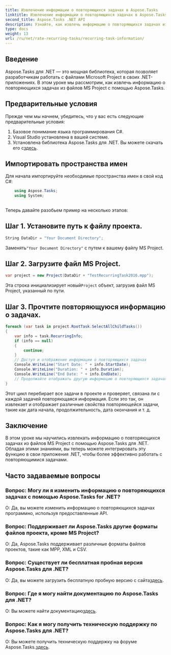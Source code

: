 ```yaml
---
title: Извлечение информации о повторяющихся задачах в Aspose.Tasks
linktitle: Извлечение информации о повторяющихся задачах в Aspose.Tasks
second_title: Aspose.Tasks .NET API
description: Узнайте, как извлечь информацию о повторяющихся задачах из файлов MS Project с помощью Aspose.Tasks для .NET. Простая интеграция для разработчиков .NET.
type: docs
weight: 13
url: /ru/net/rate-recurring-tasks/recurring-task-information/
---
```

## Введение
Aspose.Tasks для .NET — это мощная библиотека, которая позволяет разработчикам работать с файлами Microsoft Project в своих .NET-приложениях. В этом уроке мы рассмотрим, как извлечь информацию о повторяющихся задачах из файлов MS Project с помощью Aspose.Tasks.
## Предварительные условия
Прежде чем мы начнем, убедитесь, что у вас есть следующие предварительные условия:
1. Базовое понимание языка программирования C#.
2. Visual Studio установлена в вашей системе.
3.  Установлена библиотека Aspose.Tasks для .NET. Вы можете скачать его с[здесь](https://releases.aspose.com/tasks/net/).
## Импортировать пространства имен
Для начала импортируйте необходимые пространства имен в свой код C#:
```csharp
    using Aspose.Tasks;
    using System;
    
```
Теперь давайте разобьем пример на несколько этапов:
## Шаг 1. Установите путь к файлу проекта.
```csharp
String DataDir = "Your Document Directory";
```
 Заменять`"Your Document Directory"` с путем к вашему файлу MS Project.
## Шаг 2. Загрузите файл MS Project.
```csharp
var project = new Project(DataDir + "TestRecurringTask2016.mpp");
```
 Эта строка инициализирует новый`Project` объект, загрузив файл MS Project, указанный по пути.
## Шаг 3. Прочтите повторяющуюся информацию о задачах.
```csharp
foreach (var task in project.RootTask.SelectAllChildTasks())
{
    var info = task.RecurringInfo;
    if (info == null)
    {
        continue;
    }
    // Доступ и отображение информации о повторяющихся задачах
    Console.WriteLine("Start Date: " + info.StartDate);
    Console.WriteLine("Duration: " + info.Duration);
    Console.WriteLine("End Date: " + info.EndDate);
    // Продолжайте отображать другую информацию о повторяющихся задачах по мере необходимости.
}
```
Этот цикл перебирает все задачи в проекте и проверяет, связана ли с каждой задачей повторяющаяся информация. Если это так, он извлекает и отображает различные свойства повторяющейся задачи, такие как дата начала, продолжительность, дата окончания и т. д.
## Заключение
В этом уроке мы научились извлекать информацию о повторяющихся задачах из файлов MS Project с помощью Aspose.Tasks для .NET. Обладая этими знаниями, вы теперь можете интегрировать эту функцию в свои приложения .NET, чтобы более эффективно работать с повторяющимися задачами.
## Часто задаваемые вопросы
### Вопрос: Могу ли я изменить информацию о повторяющихся задачах с помощью Aspose.Tasks for .NET?
О: Да, вы можете изменить информацию о повторяющихся задачах программно, используя предоставленные API.
### Вопрос: Поддерживает ли Aspose.Tasks другие форматы файлов проекта, кроме MS Project?
О: Да, Aspose.Tasks поддерживает различные форматы файлов проектов, такие как MPP, XML и CSV.
### Вопрос: Существует ли бесплатная пробная версия Aspose.Tasks для .NET?
 О: Да, вы можете загрузить бесплатную пробную версию с сайта[здесь](https://releases.aspose.com/).
### Вопрос: Где я могу найти документацию по Aspose.Tasks для .NET?
 О: Вы можете найти документацию[здесь](https://reference.aspose.com/tasks/net/).
### Вопрос: Как я могу получить техническую поддержку по Aspose.Tasks для .NET?
 О: Вы можете получить техническую поддержку на форуме Aspose.Tasks.[здесь](https://forum.aspose.com/c/tasks/15).